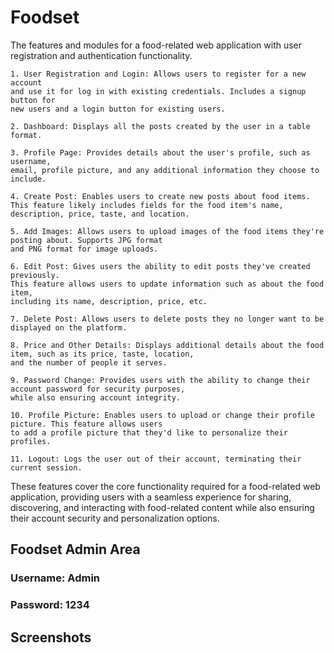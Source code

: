# Foodset

The features and modules for a food-related web application with user registration and authentication 
functionality.     

    1. User Registration and Login: Allows users to register for a new account 
    and use it for log in with existing credentials. Includes a signup button for 
    new users and a login button for existing users.

    2. Dashboard: Displays all the posts created by the user in a table format.

    3. Profile Page: Provides details about the user's profile, such as username, 
    email, profile picture, and any additional information they choose to include.

    4. Create Post: Enables users to create new posts about food items. 
    This feature likely includes fields for the food item's name, description, price, taste, and location.

    5. Add Images: Allows users to upload images of the food items they're posting about. Supports JPG format 
    and PNG format for image uploads.

    6. Edit Post: Gives users the ability to edit posts they've created previously. 
    This feature allows users to update information such as about the food item, 
    including its name, description, price, etc.

    7. Delete Post: Allows users to delete posts they no longer want to be displayed on the platform.

    8. Price and Other Details: Displays additional details about the food item, such as its price, taste, location, 
    and the number of people it serves.

    9. Password Change: Provides users with the ability to change their account password for security purposes,
    while also ensuring account integrity.

    10. Profile Picture: Enables users to upload or change their profile picture. This feature allows users 
    to add a profile picture that they'd like to personalize their profiles.

    11. Logout: Logs the user out of their account, terminating their current session.

These features cover the core functionality required for a food-related web application, 
providing users with a seamless experience for sharing, discovering, and interacting with 
food-related content while also ensuring their account security and personalization options.

## Foodset Admin Area
### Username: Admin
### Password: 1234

## Screenshots
